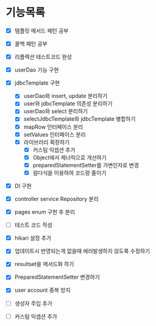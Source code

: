 # 기능목록

- [x] 템플릿 메서드 패턴 공부
- [x] 콜백 패턴 공부
- [x] 리플렉션 테스트코드 완성
- [x] userDao 기능 구현

- [x] jdbcTemplate 구현
  - [x] userDao와 insert, update 분리하기
  - [x] user와 jdbcTemplate 의존성 분리하기
  - [x] userDao와 select 분리하기
  - [x] selectJdbcTemplate와 jdbcTemplate 병합하기
  - [x] mapRow 인터페이스 분리
  - [x] setValues 인터페이스 분리
  - [x] 라이브러리 확장하기
    - [x] 커스텀 익셉션 추가
    - [x] Object에서 제너릭으로 개선하기
    - [x] preparedStatementSetter를 가변인자로 변경
    - [x] 람다식을 이용하여 코드량 줄이기
- [x] DI 구현
- [x] controller service Repository 분리
- [x] pages enum 구현 후 분리
- [ ] 테스트 코드 작성

- [x] hikari 설정 추가
- [x] 업데이트시 반영되는게 없을때 에러발생하지 않도록 수정하기
- [x] resultset을 메서드화 하기
- [x] PreparedStatementSetter 변경하기

- [x] user account 중복 방지
- [ ] 생성자 주입 추가
- [ ] 커스텀 익셉션 추가